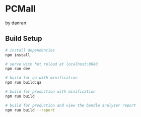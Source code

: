 # PCMall
by danran

## Build Setup

``` bash
# install dependencies
npm install

# serve with hot reload at localhost:8080
npm run dev

# build for qa with minification
npm run build:qa

# build for production with minification
npm run build

# build for production and view the bundle analyzer report
npm run build --report
```

